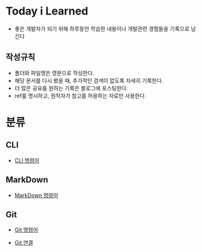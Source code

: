 # Today i Learned

- 좋은 개발자가 되기 위해 하루동안 학습한 내용이나 개발관련 경험들을 기록으로 남긴다

## 작성규칙

- 폴더와 파일명은 영문으로 작성한다.
- 해당 문서를 다시 봤을 때, 추가적인 검색이 없도록 자세히 기록한다.
- 더 많은 공유를 원하는 기록은 블로그에 포스팅한다.
- ref를 명시하고, 원작자가 참고를 허용하는 자료만 사용한다.


# 분류

## CLI
- [CLI 명령어](https://github.com/ljheayeee/TIL/blob/master/CLI/CLI-Command.md)

## MarkDown
- [MarkDown 명령어](https://github.com/ljheayeee/TIL/blob/master/MarkDown/MD-Command.md)

## Git
- [Git 명령어](https://github.com/ljheayeee/TIL/blob/master/Git/Git-Command.md)

- [Git 연결](https://github.com/ljheayeee/TIL/blob/master/Git/Git-Connect.md)